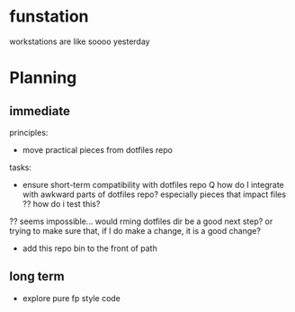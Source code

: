 # funstation
workstations are like soooo yesterday


# Planning

## immediate
principles:
- move practical pieces from dotfiles repo

tasks:
- ensure short-term compatibility with dotfiles repo
Q how do I integrate with awkward parts of dotfiles repo?
especially pieces that impact files ??
how do i test this?

?? seems impossible... would rming dotfiles dir be a good next step?
or trying to make sure that, if I do make a change, it is a good change?

- add this repo bin to the front of path




## long term

- explore pure fp style code
